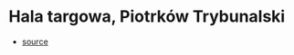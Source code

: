 # Hala targowa, Piotrków Trybunalski

- [source](https://www.facebook.com/photo/?fbid=10218289876397617&set=gm.1238090573427776&idorvanity=157691434801034)

